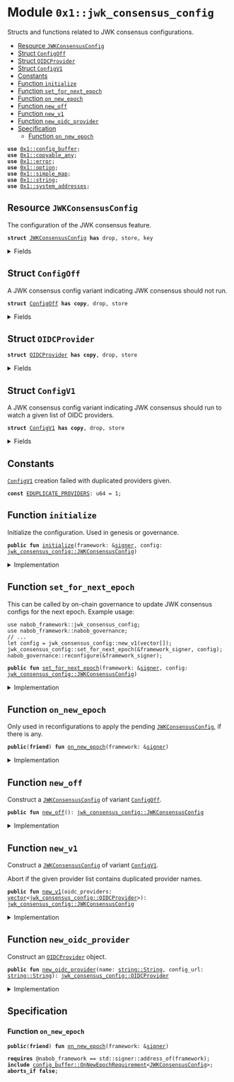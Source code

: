 
<a id="0x1_jwk_consensus_config"></a>

# Module `0x1::jwk_consensus_config`

Structs and functions related to JWK consensus configurations.


-  [Resource `JWKConsensusConfig`](#0x1_jwk_consensus_config_JWKConsensusConfig)
-  [Struct `ConfigOff`](#0x1_jwk_consensus_config_ConfigOff)
-  [Struct `OIDCProvider`](#0x1_jwk_consensus_config_OIDCProvider)
-  [Struct `ConfigV1`](#0x1_jwk_consensus_config_ConfigV1)
-  [Constants](#@Constants_0)
-  [Function `initialize`](#0x1_jwk_consensus_config_initialize)
-  [Function `set_for_next_epoch`](#0x1_jwk_consensus_config_set_for_next_epoch)
-  [Function `on_new_epoch`](#0x1_jwk_consensus_config_on_new_epoch)
-  [Function `new_off`](#0x1_jwk_consensus_config_new_off)
-  [Function `new_v1`](#0x1_jwk_consensus_config_new_v1)
-  [Function `new_oidc_provider`](#0x1_jwk_consensus_config_new_oidc_provider)
-  [Specification](#@Specification_1)
    -  [Function `on_new_epoch`](#@Specification_1_on_new_epoch)


<pre><code><b>use</b> <a href="config_buffer.md#0x1_config_buffer">0x1::config_buffer</a>;
<b>use</b> <a href="../../nabob-stdlib/doc/copyable_any.md#0x1_copyable_any">0x1::copyable_any</a>;
<b>use</b> <a href="../../nabob-stdlib/../move-stdlib/doc/error.md#0x1_error">0x1::error</a>;
<b>use</b> <a href="../../nabob-stdlib/../move-stdlib/doc/option.md#0x1_option">0x1::option</a>;
<b>use</b> <a href="../../nabob-stdlib/doc/simple_map.md#0x1_simple_map">0x1::simple_map</a>;
<b>use</b> <a href="../../nabob-stdlib/../move-stdlib/doc/string.md#0x1_string">0x1::string</a>;
<b>use</b> <a href="system_addresses.md#0x1_system_addresses">0x1::system_addresses</a>;
</code></pre>



<a id="0x1_jwk_consensus_config_JWKConsensusConfig"></a>

## Resource `JWKConsensusConfig`

The configuration of the JWK consensus feature.


<pre><code><b>struct</b> <a href="jwk_consensus_config.md#0x1_jwk_consensus_config_JWKConsensusConfig">JWKConsensusConfig</a> <b>has</b> drop, store, key
</code></pre>



<details>
<summary>Fields</summary>


<dl>
<dt>
<code>variant: <a href="../../nabob-stdlib/doc/copyable_any.md#0x1_copyable_any_Any">copyable_any::Any</a></code>
</dt>
<dd>
 A config variant packed as an <code>Any</code>.
 Currently the variant type is one of the following.
 - <code><a href="jwk_consensus_config.md#0x1_jwk_consensus_config_ConfigOff">ConfigOff</a></code>
 - <code><a href="jwk_consensus_config.md#0x1_jwk_consensus_config_ConfigV1">ConfigV1</a></code>
</dd>
</dl>


</details>

<a id="0x1_jwk_consensus_config_ConfigOff"></a>

## Struct `ConfigOff`

A JWK consensus config variant indicating JWK consensus should not run.


<pre><code><b>struct</b> <a href="jwk_consensus_config.md#0x1_jwk_consensus_config_ConfigOff">ConfigOff</a> <b>has</b> <b>copy</b>, drop, store
</code></pre>



<details>
<summary>Fields</summary>


<dl>
<dt>
<code>dummy_field: bool</code>
</dt>
<dd>

</dd>
</dl>


</details>

<a id="0x1_jwk_consensus_config_OIDCProvider"></a>

## Struct `OIDCProvider`



<pre><code><b>struct</b> <a href="jwk_consensus_config.md#0x1_jwk_consensus_config_OIDCProvider">OIDCProvider</a> <b>has</b> <b>copy</b>, drop, store
</code></pre>



<details>
<summary>Fields</summary>


<dl>
<dt>
<code>name: <a href="../../nabob-stdlib/../move-stdlib/doc/string.md#0x1_string_String">string::String</a></code>
</dt>
<dd>

</dd>
<dt>
<code>config_url: <a href="../../nabob-stdlib/../move-stdlib/doc/string.md#0x1_string_String">string::String</a></code>
</dt>
<dd>

</dd>
</dl>


</details>

<a id="0x1_jwk_consensus_config_ConfigV1"></a>

## Struct `ConfigV1`

A JWK consensus config variant indicating JWK consensus should run to watch a given list of OIDC providers.


<pre><code><b>struct</b> <a href="jwk_consensus_config.md#0x1_jwk_consensus_config_ConfigV1">ConfigV1</a> <b>has</b> <b>copy</b>, drop, store
</code></pre>



<details>
<summary>Fields</summary>


<dl>
<dt>
<code>oidc_providers: <a href="../../nabob-stdlib/../move-stdlib/doc/vector.md#0x1_vector">vector</a>&lt;<a href="jwk_consensus_config.md#0x1_jwk_consensus_config_OIDCProvider">jwk_consensus_config::OIDCProvider</a>&gt;</code>
</dt>
<dd>

</dd>
</dl>


</details>

<a id="@Constants_0"></a>

## Constants


<a id="0x1_jwk_consensus_config_EDUPLICATE_PROVIDERS"></a>

<code><a href="jwk_consensus_config.md#0x1_jwk_consensus_config_ConfigV1">ConfigV1</a></code> creation failed with duplicated providers given.


<pre><code><b>const</b> <a href="jwk_consensus_config.md#0x1_jwk_consensus_config_EDUPLICATE_PROVIDERS">EDUPLICATE_PROVIDERS</a>: u64 = 1;
</code></pre>



<a id="0x1_jwk_consensus_config_initialize"></a>

## Function `initialize`

Initialize the configuration. Used in genesis or governance.


<pre><code><b>public</b> <b>fun</b> <a href="jwk_consensus_config.md#0x1_jwk_consensus_config_initialize">initialize</a>(framework: &<a href="../../nabob-stdlib/../move-stdlib/doc/signer.md#0x1_signer">signer</a>, config: <a href="jwk_consensus_config.md#0x1_jwk_consensus_config_JWKConsensusConfig">jwk_consensus_config::JWKConsensusConfig</a>)
</code></pre>



<details>
<summary>Implementation</summary>


<pre><code><b>public</b> <b>fun</b> <a href="jwk_consensus_config.md#0x1_jwk_consensus_config_initialize">initialize</a>(framework: &<a href="../../nabob-stdlib/../move-stdlib/doc/signer.md#0x1_signer">signer</a>, config: <a href="jwk_consensus_config.md#0x1_jwk_consensus_config_JWKConsensusConfig">JWKConsensusConfig</a>) {
    <a href="system_addresses.md#0x1_system_addresses_assert_nabob_framework">system_addresses::assert_nabob_framework</a>(framework);
    <b>if</b> (!<b>exists</b>&lt;<a href="jwk_consensus_config.md#0x1_jwk_consensus_config_JWKConsensusConfig">JWKConsensusConfig</a>&gt;(@nabob_framework)) {
        <b>move_to</b>(framework, config);
    }
}
</code></pre>



</details>

<a id="0x1_jwk_consensus_config_set_for_next_epoch"></a>

## Function `set_for_next_epoch`

This can be called by on-chain governance to update JWK consensus configs for the next epoch.
Example usage:
```
use nabob_framework::jwk_consensus_config;
use nabob_framework::nabob_governance;
// ...
let config = jwk_consensus_config::new_v1(vector[]);
jwk_consensus_config::set_for_next_epoch(&framework_signer, config);
nabob_governance::reconfigure(&framework_signer);
```


<pre><code><b>public</b> <b>fun</b> <a href="jwk_consensus_config.md#0x1_jwk_consensus_config_set_for_next_epoch">set_for_next_epoch</a>(framework: &<a href="../../nabob-stdlib/../move-stdlib/doc/signer.md#0x1_signer">signer</a>, config: <a href="jwk_consensus_config.md#0x1_jwk_consensus_config_JWKConsensusConfig">jwk_consensus_config::JWKConsensusConfig</a>)
</code></pre>



<details>
<summary>Implementation</summary>


<pre><code><b>public</b> <b>fun</b> <a href="jwk_consensus_config.md#0x1_jwk_consensus_config_set_for_next_epoch">set_for_next_epoch</a>(framework: &<a href="../../nabob-stdlib/../move-stdlib/doc/signer.md#0x1_signer">signer</a>, config: <a href="jwk_consensus_config.md#0x1_jwk_consensus_config_JWKConsensusConfig">JWKConsensusConfig</a>) {
    <a href="system_addresses.md#0x1_system_addresses_assert_nabob_framework">system_addresses::assert_nabob_framework</a>(framework);
    <a href="config_buffer.md#0x1_config_buffer_upsert">config_buffer::upsert</a>(config);
}
</code></pre>



</details>

<a id="0x1_jwk_consensus_config_on_new_epoch"></a>

## Function `on_new_epoch`

Only used in reconfigurations to apply the pending <code><a href="jwk_consensus_config.md#0x1_jwk_consensus_config_JWKConsensusConfig">JWKConsensusConfig</a></code>, if there is any.


<pre><code><b>public</b>(<b>friend</b>) <b>fun</b> <a href="jwk_consensus_config.md#0x1_jwk_consensus_config_on_new_epoch">on_new_epoch</a>(framework: &<a href="../../nabob-stdlib/../move-stdlib/doc/signer.md#0x1_signer">signer</a>)
</code></pre>



<details>
<summary>Implementation</summary>


<pre><code><b>public</b>(<b>friend</b>) <b>fun</b> <a href="jwk_consensus_config.md#0x1_jwk_consensus_config_on_new_epoch">on_new_epoch</a>(framework: &<a href="../../nabob-stdlib/../move-stdlib/doc/signer.md#0x1_signer">signer</a>) <b>acquires</b> <a href="jwk_consensus_config.md#0x1_jwk_consensus_config_JWKConsensusConfig">JWKConsensusConfig</a> {
    <a href="system_addresses.md#0x1_system_addresses_assert_nabob_framework">system_addresses::assert_nabob_framework</a>(framework);
    <b>if</b> (<a href="config_buffer.md#0x1_config_buffer_does_exist">config_buffer::does_exist</a>&lt;<a href="jwk_consensus_config.md#0x1_jwk_consensus_config_JWKConsensusConfig">JWKConsensusConfig</a>&gt;()) {
        <b>let</b> new_config = <a href="config_buffer.md#0x1_config_buffer_extract">config_buffer::extract</a>&lt;<a href="jwk_consensus_config.md#0x1_jwk_consensus_config_JWKConsensusConfig">JWKConsensusConfig</a>&gt;();
        <b>if</b> (<b>exists</b>&lt;<a href="jwk_consensus_config.md#0x1_jwk_consensus_config_JWKConsensusConfig">JWKConsensusConfig</a>&gt;(@nabob_framework)) {
            *<b>borrow_global_mut</b>&lt;<a href="jwk_consensus_config.md#0x1_jwk_consensus_config_JWKConsensusConfig">JWKConsensusConfig</a>&gt;(@nabob_framework) = new_config;
        } <b>else</b> {
            <b>move_to</b>(framework, new_config);
        };
    }
}
</code></pre>



</details>

<a id="0x1_jwk_consensus_config_new_off"></a>

## Function `new_off`

Construct a <code><a href="jwk_consensus_config.md#0x1_jwk_consensus_config_JWKConsensusConfig">JWKConsensusConfig</a></code> of variant <code><a href="jwk_consensus_config.md#0x1_jwk_consensus_config_ConfigOff">ConfigOff</a></code>.


<pre><code><b>public</b> <b>fun</b> <a href="jwk_consensus_config.md#0x1_jwk_consensus_config_new_off">new_off</a>(): <a href="jwk_consensus_config.md#0x1_jwk_consensus_config_JWKConsensusConfig">jwk_consensus_config::JWKConsensusConfig</a>
</code></pre>



<details>
<summary>Implementation</summary>


<pre><code><b>public</b> <b>fun</b> <a href="jwk_consensus_config.md#0x1_jwk_consensus_config_new_off">new_off</a>(): <a href="jwk_consensus_config.md#0x1_jwk_consensus_config_JWKConsensusConfig">JWKConsensusConfig</a> {
    <a href="jwk_consensus_config.md#0x1_jwk_consensus_config_JWKConsensusConfig">JWKConsensusConfig</a> {
        variant: <a href="../../nabob-stdlib/doc/copyable_any.md#0x1_copyable_any_pack">copyable_any::pack</a>( <a href="jwk_consensus_config.md#0x1_jwk_consensus_config_ConfigOff">ConfigOff</a> {} )
    }
}
</code></pre>



</details>

<a id="0x1_jwk_consensus_config_new_v1"></a>

## Function `new_v1`

Construct a <code><a href="jwk_consensus_config.md#0x1_jwk_consensus_config_JWKConsensusConfig">JWKConsensusConfig</a></code> of variant <code><a href="jwk_consensus_config.md#0x1_jwk_consensus_config_ConfigV1">ConfigV1</a></code>.

Abort if the given provider list contains duplicated provider names.


<pre><code><b>public</b> <b>fun</b> <a href="jwk_consensus_config.md#0x1_jwk_consensus_config_new_v1">new_v1</a>(oidc_providers: <a href="../../nabob-stdlib/../move-stdlib/doc/vector.md#0x1_vector">vector</a>&lt;<a href="jwk_consensus_config.md#0x1_jwk_consensus_config_OIDCProvider">jwk_consensus_config::OIDCProvider</a>&gt;): <a href="jwk_consensus_config.md#0x1_jwk_consensus_config_JWKConsensusConfig">jwk_consensus_config::JWKConsensusConfig</a>
</code></pre>



<details>
<summary>Implementation</summary>


<pre><code><b>public</b> <b>fun</b> <a href="jwk_consensus_config.md#0x1_jwk_consensus_config_new_v1">new_v1</a>(oidc_providers: <a href="../../nabob-stdlib/../move-stdlib/doc/vector.md#0x1_vector">vector</a>&lt;<a href="jwk_consensus_config.md#0x1_jwk_consensus_config_OIDCProvider">OIDCProvider</a>&gt;): <a href="jwk_consensus_config.md#0x1_jwk_consensus_config_JWKConsensusConfig">JWKConsensusConfig</a> {
    <b>let</b> name_set = <a href="../../nabob-stdlib/doc/simple_map.md#0x1_simple_map_new">simple_map::new</a>&lt;String, u64&gt;();
    <a href="../../nabob-stdlib/../move-stdlib/doc/vector.md#0x1_vector_for_each_ref">vector::for_each_ref</a>(&oidc_providers, |provider| {
        <b>let</b> provider: &<a href="jwk_consensus_config.md#0x1_jwk_consensus_config_OIDCProvider">OIDCProvider</a> = provider;
        <b>let</b> (_, old_value) = <a href="../../nabob-stdlib/doc/simple_map.md#0x1_simple_map_upsert">simple_map::upsert</a>(&<b>mut</b> name_set, provider.name, 0);
        <b>if</b> (<a href="../../nabob-stdlib/../move-stdlib/doc/option.md#0x1_option_is_some">option::is_some</a>(&old_value)) {
            <b>abort</b>(<a href="../../nabob-stdlib/../move-stdlib/doc/error.md#0x1_error_invalid_argument">error::invalid_argument</a>(<a href="jwk_consensus_config.md#0x1_jwk_consensus_config_EDUPLICATE_PROVIDERS">EDUPLICATE_PROVIDERS</a>))
        }
    });
    <a href="jwk_consensus_config.md#0x1_jwk_consensus_config_JWKConsensusConfig">JWKConsensusConfig</a> {
        variant: <a href="../../nabob-stdlib/doc/copyable_any.md#0x1_copyable_any_pack">copyable_any::pack</a>( <a href="jwk_consensus_config.md#0x1_jwk_consensus_config_ConfigV1">ConfigV1</a> { oidc_providers } )
    }
}
</code></pre>



</details>

<a id="0x1_jwk_consensus_config_new_oidc_provider"></a>

## Function `new_oidc_provider`

Construct an <code><a href="jwk_consensus_config.md#0x1_jwk_consensus_config_OIDCProvider">OIDCProvider</a></code> object.


<pre><code><b>public</b> <b>fun</b> <a href="jwk_consensus_config.md#0x1_jwk_consensus_config_new_oidc_provider">new_oidc_provider</a>(name: <a href="../../nabob-stdlib/../move-stdlib/doc/string.md#0x1_string_String">string::String</a>, config_url: <a href="../../nabob-stdlib/../move-stdlib/doc/string.md#0x1_string_String">string::String</a>): <a href="jwk_consensus_config.md#0x1_jwk_consensus_config_OIDCProvider">jwk_consensus_config::OIDCProvider</a>
</code></pre>



<details>
<summary>Implementation</summary>


<pre><code><b>public</b> <b>fun</b> <a href="jwk_consensus_config.md#0x1_jwk_consensus_config_new_oidc_provider">new_oidc_provider</a>(name: String, config_url: String): <a href="jwk_consensus_config.md#0x1_jwk_consensus_config_OIDCProvider">OIDCProvider</a> {
    <a href="jwk_consensus_config.md#0x1_jwk_consensus_config_OIDCProvider">OIDCProvider</a> { name, config_url }
}
</code></pre>



</details>

<a id="@Specification_1"></a>

## Specification


<a id="@Specification_1_on_new_epoch"></a>

### Function `on_new_epoch`


<pre><code><b>public</b>(<b>friend</b>) <b>fun</b> <a href="jwk_consensus_config.md#0x1_jwk_consensus_config_on_new_epoch">on_new_epoch</a>(framework: &<a href="../../nabob-stdlib/../move-stdlib/doc/signer.md#0x1_signer">signer</a>)
</code></pre>




<pre><code><b>requires</b> @nabob_framework == std::signer::address_of(framework);
<b>include</b> <a href="config_buffer.md#0x1_config_buffer_OnNewEpochRequirement">config_buffer::OnNewEpochRequirement</a>&lt;<a href="jwk_consensus_config.md#0x1_jwk_consensus_config_JWKConsensusConfig">JWKConsensusConfig</a>&gt;;
<b>aborts_if</b> <b>false</b>;
</code></pre>


[move-book]: https://nabob.dev/move/book/SUMMARY
